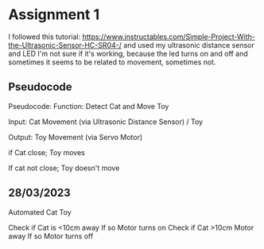 # Assignment 1

I followed this tutorial: https://www.instructables.com/Simple-Project-With-the-Ultrasonic-Sensor-HC-SR04-/ and used my ultrasonic distance sensor and LED
I'm not sure if it's working, because the led turns on and off and sometimes it seems to be related to movement, sometimes not.

## Pseudocode

Pseudocode: Function: Detect Cat and Move Toy

Input: Cat Movement (via Ultrasonic Distance Sensor) / Toy

Output: Toy Movement (via Servo Motor)

if Cat close; Toy moves

If cat not close; Toy doesn't move

## 28/03/2023

Automated Cat Toy

Check if Cat is <10cm away
If so Motor turns on
Check if Cat >10cm Motor away
If so Motor turns off
